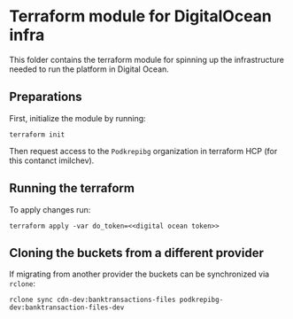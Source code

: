 # Terraform module for DigitalOcean infra
This folder contains the terraform module for spinning up the infrastructure needed to run the platform in Digital Ocean.

## Preparations
First, initialize the module by running:
```
terraform init
```

Then request access to the `Podkrepibg` organization in terraform HCP (for this contanct imilchev).

## Running the terraform
To apply changes run:
```
terraform apply -var do_token=<<digital ocean token>>
```

## Cloning the buckets from a different provider
If migrating from another provider the buckets can be synchronized via `rclone`:
```
rclone sync cdn-dev:banktransactions-files podkrepibg-dev:banktransaction-files-dev
```